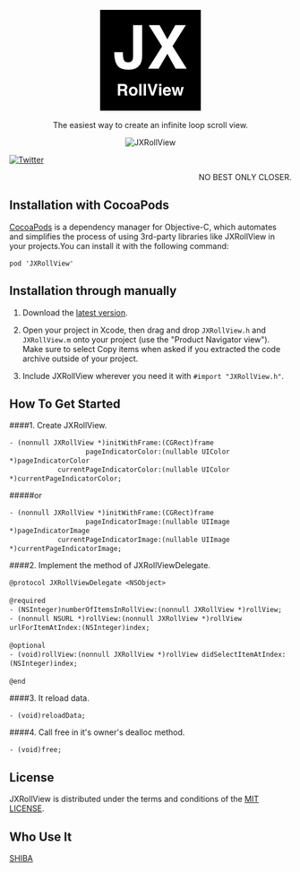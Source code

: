 
<p align="center" >
  <img src="https://raw.githubusercontent.com/augsun/JXRollView/master/JXRollViewExample/JXRollViewExample/Assets.xcassets/AppIcon.appiconset/JXRollView_180.png?raw=true" alt="JXRollView" title="JXRollView">
</p>

<p align="center" >
The easiest way to create an infinite loop scroll view.
</p>

<p align="center" >
  <img src="https://raw.githubusercontent.com/augsun/Resources/master/JXRollView/jxRollView.gif" alt="JXRollView" title="jxRollView">
</p>

[![Twitter](https://img.shields.io/badge/twitter-@jianxingangel-blue.svg?style=flat-square)](http://twitter.com/jianxingangel)

<p align="right" >
NO BEST ONLY CLOSER.
</p>

## Installation with CocoaPods 

[CocoaPods](http://cocoapods.org) is a dependency manager for Objective-C, which automates and simplifies the process of using 3rd-party libraries like JXRollView in your projects.You can install it with the following command:

    pod 'JXRollView'

## Installation through manually

1. Download the [latest version](https://github.com/augsun/JXRollView/archive/master.zip).

2. Open your project in Xcode, then drag and drop `JXRollView.h` and `JXRollView.m` onto your project (use the "Product Navigator view"). Make sure to select Copy items when asked if you extracted the code archive outside of your project.
3. Include JXRollView wherever you need it with `#import "JXRollView.h"`.


## How To Get Started
####1. Create JXRollView.
```objc
- (nonnull JXRollView *)initWithFrame:(CGRect)frame
                   pageIndicatorColor:(nullable UIColor *)pageIndicatorColor
            currentPageIndicatorColor:(nullable UIColor *)currentPageIndicatorColor;
```
#####or
```objc
- (nonnull JXRollView *)initWithFrame:(CGRect)frame
                   pageIndicatorImage:(nullable UIImage *)pageIndicatorImage
            currentPageIndicatorImage:(nullable UIImage *)currentPageIndicatorImage;
```


####2. Implement the method of JXRollViewDelegate.
```objc
@protocol JXRollViewDelegate <NSObject>

@required
- (NSInteger)numberOfItemsInRollView:(nonnull JXRollView *)rollView;
- (nonnull NSURL *)rollView:(nonnull JXRollView *)rollView urlForItemAtIndex:(NSInteger)index;

@optional
- (void)rollView:(nonnull JXRollView *)rollView didSelectItemAtIndex:(NSInteger)index;

@end
```
    
####3. It reload data.
```objc
- (void)reloadData;
```
  
####4. Call free in it's owner's dealloc method. 
```objc
- (void)free;
```

## License
JXRollView is distributed under the terms and conditions of the [MIT LICENSE](http://rem.mit-license.org/).

## Who Use It 
[SHIBA](https://itunes.apple.com/cn/app/id1073524695)



